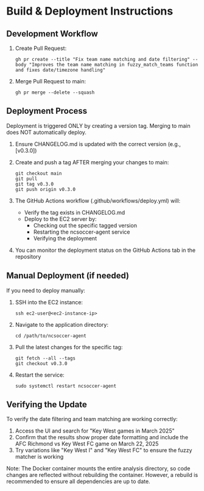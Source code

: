 # Build & Deployment Instructions

## Development Workflow

1. Create Pull Request:
   ```
   gh pr create --title "Fix team name matching and date filtering" --body "Improves the team name matching in fuzzy_match_teams function and fixes date/timezone handling"
   ```

2. Merge Pull Request to main:
   ```
   gh pr merge --delete --squash
   ```

## Deployment Process

Deployment is triggered ONLY by creating a version tag. Merging to main does NOT automatically deploy.

1. Ensure CHANGELOG.md is updated with the correct version (e.g., [v0.3.0])

2. Create and push a tag AFTER merging your changes to main:
   ```
   git checkout main
   git pull
   git tag v0.3.0
   git push origin v0.3.0
   ```

3. The GitHub Actions workflow (.github/workflows/deploy.yml) will:
   - Verify the tag exists in CHANGELOG.md
   - Deploy to the EC2 server by:
     - Checking out the specific tagged version
     - Restarting the ncsoccer-agent service
     - Verifying the deployment

4. You can monitor the deployment status on the GitHub Actions tab in the repository

## Manual Deployment (if needed)

If you need to deploy manually:

1. SSH into the EC2 instance:
   ```
   ssh ec2-user@<ec2-instance-ip>
   ```

2. Navigate to the application directory:
   ```
   cd /path/to/ncsoccer-agent
   ```

3. Pull the latest changes for the specific tag:
   ```
   git fetch --all --tags
   git checkout v0.3.0
   ```

4. Restart the service:
   ```
   sudo systemctl restart ncsoccer-agent
   ```

## Verifying the Update

To verify the date filtering and team matching are working correctly:

1. Access the UI and search for "Key West games in March 2025"
2. Confirm that the results show proper date formatting and include the AFC Richmond vs Key West FC game on March 22, 2025
3. Try variations like "Key West I" and "Key West FC" to ensure the fuzzy matcher is working

Note: The Docker container mounts the entire analysis directory, so code changes are reflected without rebuilding the container. However, a rebuild is recommended to ensure all dependencies are up to date.